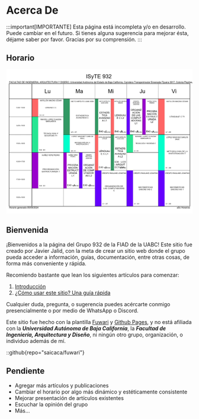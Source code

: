 # Acerca De
:::important[IMPORTANTE]
Esta página está incompleta y/o en desarrollo. Puede cambiar en el futuro. Si tienes alguna sugerencia para mejorar ésta, déjame saber por favor. Gracias por su comprensión.
:::
## Horario
![Horario del Grupo 932](./horario.jpg)
## Bienvenida
¡Bienvenidos a la página del Grupo 932 de la FIAD de la UABC!
Este sitio fue creado por Javier Jalid, con la meta de crear un sitio web donde el grupo pueda acceder a información, guías, documentación, entre otras cosas, de forma más conveniente y rápida.

Recomiendo bastante que lean los siguientes artículos para comenzar:
1. [Introducción](../posts/introduction/)
2. [¿Cómo usar este sitio? Una guía rápida](../posts/what-to-do-here/what-to-do-here/)

Cualquier duda, pregunta, o sugerencia puedes acércarte conmigo presencialmente o por medio de WhatsApp o Discord.

Este sitio fue hecho con la plantilla [Fuwari](https://github.com/saicaca/fuwari) y [Github Pages](https://pages.github.com/), y no está afiliada con la ***Universidad Autónoma de Baja California***, la ***Facultad de Ingeniería, Arquitectura y Diseño***, ni ningún otro grupo, organización, o individuo además de mí.

::github{repo="saicaca/fuwari"}

## Pendiente
- Agregar más artículos y publicaciones
- Cambiar el horario por algo más dinámico y estéticamente consistente
- Mejorar presentación de artículos existentes
- Escuchar la opinión del grupo
- Más...